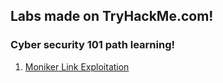 ## Labs made on TryHackMe.com!

### Cyber security 101 path learning!

1. [Moniker Link Exploitation](moniker/MonikerLink.md)
